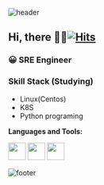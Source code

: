 ![header](https://capsule-render.vercel.app/api?type=wave&color=00FF00&height=200&section=header&fontSize=90)

## Hi, there 🖐🏻[![Hits](https://hits.seeyoufarm.com/api/count/incr/badge.svg?url=https%3A%2F%2Fgithub.com%2Ftodayislegday&count_bg=%23171111&title_bg=%2303FF62&icon=&icon_color=%23E7E7E7&title=hits&edge_flat=false)](https://hits.seeyoufarm.com)

### 😀 SRE Engineer

### Skill Stack (Studying)

- Linux(Centos)
- K8S
- Python programing

**Languages and Tools:**  

<code><img height="35" src="https://www.redhat.com/cms/managed-files/styles/xlarge/s3/tux-327x360.png?itok=puszajU_"></code>
<code><img height="35" src="https://media.vlpt.us/images/easttwave/post/d215cf8b-bad7-4f88-b7ab-1be165efd8b4/k8s.png"></code>
<code><img height="35" src="https://www.python.org/static/community_logos/python-logo.png"></code>

![footer](https://capsule-render.vercel.app/api?type=wave&color=00FF00&height=200&section=footer&fontSize=90)
